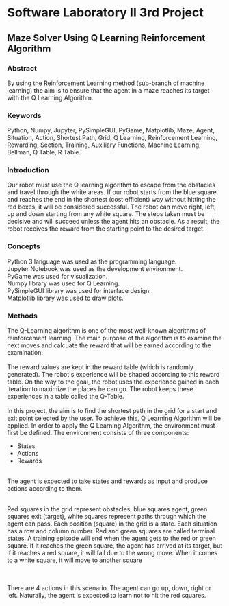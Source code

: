 # Software Laboratory II 3rd Project 
<h2> Maze Solver Using Q Learning Reinforcement Algorithm </h2>
<h3> Abstract </h3>

By using the Reinforcement Learning method (sub-branch of machine learning) the aim is to ensure that the agent in a maze reaches its target with the Q Learning Algorithm.
<h3> Keywords </h3>

Python, Numpy, Jupyter, PySimpleGUI, PyGame, Matplotlib, Maze, Agent, Situation, Action, Shortest Path, Grid, Q Learning, Reinforcement Learning, Rewarding, Section, Training, Auxiliary Functions, Machine Learning, Bellman, Q Table, R Table.

<h3> Introduction </h3> 

Our robot must use the Q learning algorithm to escape from the obstacles and travel through the white areas. If our robot starts from the blue square and reaches the end in the shortest (cost efficient) way without hitting the red boxes, it will be considered successful.
The robot can move right, left, up and down starting from any white square. The steps taken must be decisive and will succeed unless the agent hits an obstacle. As a result, the robot receives the reward from the starting point to the desired target.

<h3> Concepts </h3>

Python 3 language was used as the programming language. <br/>
Jupyter Notebook was used as the development environment. <br/>
PyGame was used for visualization. <br/>
Numpy library was used for Q Learning. <br/>
PySimpleGUI library was used for interface design. <br/>
Matplotlib library was used to draw plots. <br/>

<h3> Methods </h3>

The Q-Learning algorithm is one of the most well-known algorithms of reinforcement learning. The main purpose of the algorithm is to examine the next moves and calcuate the reward that will be earned according to the examination. <br/> <br/>
The reward values are kept in the reward table (which is randomly generated). The robot's experience will be shaped according to this reward table. On the way to the goal, the robot uses the experience gained in each iteration to maximize the places he can go. The robot keeps these experiences in a table called the Q-Table. <br/> <br/>
In this project, the aim is to find the shortest path in the grid for a start and exit point selected by the user. To achieve this, Q Learning Algorithm will be applied.
In order to apply the Q Learning Algorithm, the environment must first be defined. The environment consists of three components:
<ul>
  <li> States </li>
  <li> Actions </li>
  <li> Rewards </li>
</ul>
<br/>The agent is expected to take states and rewards as input and produce actions according to them.
<br/> <br/>
<p> Red squares in the grid represent obstacles, blue squares agent, green squares exit (target), white squares represent paths through which the agent can pass.
Each position (square) in the grid is a state. Each situation has a row and column number. Red and green squares are called terminal states.
A training episode will end when the agent gets to the red or green square. If it reaches the green square, the agent has arrived at its target, but if it reaches a red square, it will fail due to the wrong move. When it comes to a white square, it will move to another square
</p>

<br/> <br/>
There are 4 actions in this scenario. The agent can go up, down, right or left. Naturally, the agent is expected to learn not to hit the red squares.


